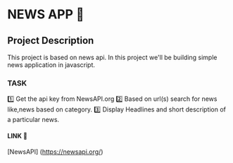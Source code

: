 # NEWS APP 📰

## Project Description

This project is based on news api. In this project we'll be building simple news application in javascript.

### TASK

1️⃣ Get the api key from NewsAPI.org
2️⃣ Based on url(s) search for news like,news based on category.
3️⃣ Display Headlines and short description of a particular news.

#### LINK 🔗
[NewsAPI] (https://newsapi.org/)


